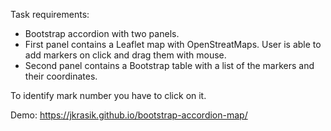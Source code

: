 Task requirements:
- Bootstrap accordion with two panels.
- First panel contains a Leaflet map with OpenStreatMaps. User is able to add markers on click and drag them with mouse.
- Second panel contains a Bootstrap table with a list of the markers and their coordinates.

To identify mark number you have to click on it.

Demo: https://jkrasik.github.io/bootstrap-accordion-map/
